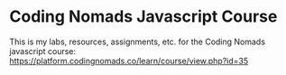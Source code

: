 # Coding Nomads Javascript Course

This is my labs, resources, assignments,  etc. for the Coding Nomads javascript course: 
https://platform.codingnomads.co/learn/course/view.php?id=35
